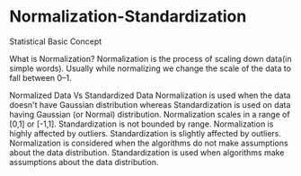 # Normalization-Standardization
Statistical Basic Concept

What is Normalization?
Normalization is the process of scaling down data(in simple words). Usually while normalizing we change the scale of the data to fall between 0–1.

Normalized Data Vs Standardized Data
Normalization is used when the data doesn't have Gaussian distribution whereas Standardization is used on data having Gaussian (or Normal) distribution.
Normalization scales in a range of [0,1] or [-1,1]. Standardization is not bounded by range.
Normalization is highly affected by outliers. Standardization is slightly affected by outliers.
Normalization is considered when the algorithms do not make assumptions about the data distribution. Standardization is used when algorithms make assumptions about the data distribution.
